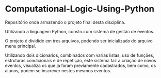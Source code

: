 # Computational-Logic-Using-Python
Repositório onde armazendo o projeto final desta disciplina.
<p> Utilizando a linguagem Python, construi um sistema de gestão de eventos.</p>
<p>O projeto é dividido em tres arquivos, podendo ser inicializado do arquivo menu principal.</p>
<p>Utilizando dois dicionarios, combinados com varias listas, uso de funções, estruturas condicionais e de repetição, este sistema faz a criação de novos eventos, visualiza os que já foram previamente cadastrados, bem como, os alunos, podem se inscrever nestes mesmos eventos.</p>
